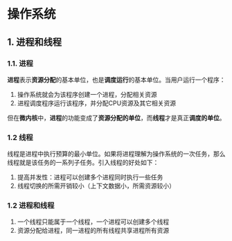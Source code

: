# 操作系统

## 1. 进程和线程
### 1.1. 进程
**进程**表示**资源分配**的基本单位，也是**调度运行**的基本单位。当用户运行一个程序：
1. 操作系统就会为该程序创建一个进程，分配相关资源
2. 进程调度程序运行该程序，并分配CPU资源及其它相关资源

但在**微内核**中，**进程**的功能变成了**资源分配的单位**，而**线程**才是真正**调度的单位**。

### 1.2 线程
线程是进程中执行预算的最小单位。如果将进程理解为操作系统的一次任务，那么线程就是该任务的一系列子任务。引入线程的好处如下：
1. 提高并发性：进程可以创建多个进程同时执行一些任务
2. 线程切换的所需开销较小（上下文数据小，所需资源较小）

### 1.2 进程和线程
1. 一个线程只能属于一个线程，一个进程可以创建多个线程
2. 资源分配给进程，同一进程的所有线程共享进程所有资源
